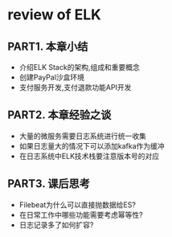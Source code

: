 # review of ELK

## PART1. 本章小结

- 介绍ELK Stack的架构,组成和重要概念
- 创建PayPal沙盒环境
- 支付服务开发,支付退款功能API开发

## PART2. 本章经验之谈

- 大量的微服务需要日志系统进行统一收集
- 如果日志量大的情况下可以添加kafka作为缓冲
- 在日志系统中ELK技术栈要注意版本号的对应

## PART3. 课后思考

- Filebeat为什么可以直接抛数据给ES?
- 在日常工作中哪些功能需要考虑幂等性?
- 日志记录多了如何扩容?